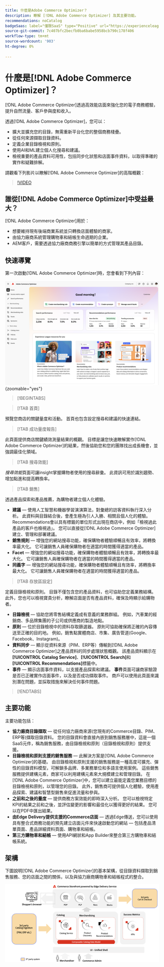 ```yaml
---
title: 什麼是Adobe Commerce Optimizer？
description: 瞭解 [!DNL Adobe Commerce Optimizer] 及其主要功能。
recommendations: noCatalog
badgeSaas: label="僅限SaaS" type="Positive" url="https://experienceleague.adobe.com/zh-hant/docs/commerce/user-guides/product-solutions" tooltip="僅適用於Adobe Commerce as a Cloud Service和Adobe Commerce Optimizer專案(Adobe管理的SaaS基礎結構)。"
source-git-commit: 7c407bfc2becfb0ba6babe5958bcb790c178f406
workflow-type: tm+mt
source-wordcount: '903'
ht-degree: 0%

---
```


# 什麼是[!DNL Adobe Commerce Optimizer]？

[!DNL Adobe Commerce Optimizer]透過高效能店面來強化您的電子商務體驗，提升自然流量、客戶參與度和收入。

透過[!DNL Adobe Commerce Optimizer]，您可以：

- 擴大並擴充您的目錄，無需重新平台化您的整個商務棧疊。
- 從任何來源擷取目錄資料。
- 定義企業目錄檢視和原則。
- 使用AI和ML建立個人化搜尋和建議。
- 檢視重要的產品資料可用性，包括同步化狀態和店面事件資料，以取得準確的實作和疑難排解。

請觀看下列影片以瞭解[!DNL Adobe Commerce Optimizer]的高階概觀：

>[!VIDEO](https://video.tv.adobe.com/v/3450474?captions=chi_hant)

## 誰從[!DNL Adobe Commerce Optimizer]中受益最大？

[!DNL Adobe Commerce Optimizer]用於：

- 想要維持現有後端商業系統並只轉換店面體驗的商家。
- 由協力廠商系統管理購物車和結帳生命週期的企業。
- AEM客戶，需要透過協力廠商商務引擎以簡單的方式管理其產品目錄。

## 快速導覽

第一次啟動[!DNL Adobe Commerce Optimizer]時，您會看到下列內容：

![[!DNL Adobe Commerce Optimizer] UI](./assets/user-interface.png){zoomable="yes"}

>[!BEGINTABS]

>[!TAB 首頁]

預覽您商店的關鍵量度和活動。 首頁也包含設定搜尋和建議的快速連結。

>[!TAB 成功量度報告]

此頁面提供商店關鍵績效測量結果的概觀。 目標是讓您快速瞭解實作[!DNL Adobe Commerce Optimizer]的結果，然後協助您和您的團隊找出成長機會，並強調最佳化領域。

>[!TAB 搜尋效能]

*搜尋效能*&#x200B;頁面可讓insight掌握購物者使用的搜尋辭彙。 此資訊可用於識別趨勢、增加點進和提高轉換率。

>[!TAB 銷售]

透過產品探索和產品推薦，為購物者建立個人化體驗。

- **建議** — 使用人工智慧和機器學習演演算法，對彙總的訪客資料執行深入分析。 此資料與目錄結合後，會產生極為引人入勝、相關且個人化的體驗。 Recommendations會以具有標籤的單位形式出現在商店中，例如「檢視過此產品的客戶也檢視過」。 您可以直接從[!DNL Adobe Commerce Optimizer]建立、管理和部署建議。
- **銷售規則** — 增強您的網站搜尋功能，確保購物者體驗順暢且有效率，將轉換率最大化。 它可讓銷售人員確保購物者在適當的時間獲得適當的產品。
- **Facet** — 增強您的網站搜尋功能，確保購物者體驗順暢且有效率，將轉換率最大化。 它可讓銷售人員確保購物者在適當的時間獲得適當的產品。
- **同義字** — 增強您的網站搜尋功能，確保購物者體驗順暢且有效率，將轉換率最大化。 它可讓銷售人員確保購物者在適當的時間獲得適當的產品。

>[!TAB 存放區設定]

定義目錄檢視和原則。 目錄不僅包含您的產品資料，也可協助您定義業務結構。 此外，您也可以檢視寶貴分析，瞭解店面是否有產品資料，確保及時顯示給購物者。

- **目錄檢視** — 協助您將零售結構定義成有意義的業務群組。 例如，汽車業的經銷商、多品牌集團的子公司或供應商的製造地點。
- **原則** — 位於目錄檢視中的資料存取篩選器。 原則可協助確保將正確的內容傳送至正確的目的地。 例如，銷售點實體商店、市集、廣告管道(Google、Facebook、Instagram)。
- **資料同步** — 顯示從資料來源（PIM、ERP等）傳輸到[!DNL Adobe Commerce Optimizer]之產品資料的同步處理狀態概觀。 該產品資料顯示在&#x200B;**[!UICONTROL Catalog Service]**、**[!UICONTROL Search]**&#x200B;和&#x200B;**[!UICONTROL Recommendations]**&#x200B;標籤中。
- **事件** — 顯示店面事件資料，以支援產品探索和建議。 **事件**&#x200B;頁面可讓商家驗證是否已正確實作店面事件，以及是否成功擷取事件。 商戶可以使用此頁面來識別潛在問題，並採取措施來解決任何事件問題。

>[!ENDTABS]

## 主要功能

主要功能包括：

- **協力廠商目錄擷取** — 從任何協力廠商來源(您現有的Commerce目錄、PIM、ERP等)擷取目錄資料。 您的目錄資料會直接內嵌到銷售服務層中，這是一個SaaS元件，稱為銷售服務，由目錄檢視和原則（目錄檢視和原則）提供支援。
- **目錄檢視和原則支援的銷售服務** — 此解決方案是[!DNL Adobe Commerce Optimizer]的基礎。 由目錄檢視和原則支援的銷售服務是一種高度可擴充、彈性的目錄資料模型，可解鎖多品牌、多業務單位和多語言使用案例。 這些銷售服務提供建構元素，商家可以利用建構元素來大規模建立和管理目錄。 在[!DNL Adobe Commerce Optimizer]中，您可以建立最能定義您業務目標的目錄檢視和原則，以管理您的目錄。 此外，銷售商可提供個人化體驗，使用產品探索、建議&#x200B;和智慧型銷售來促進流量和參與。
- **之前和之後的量度** — 提供商務方案效能的即時深入分析。 您可以檢視特定KPI的結果之前和之後，並評估變更的影響和最佳化以獲得更好的結果。 您可以在PDF中匯出結果。
- **由Edge Delivery提供支援的Commerce店面** — 透過Edge傳送，您可以使用具有整合式商務功能的預先建立店面元件來快速啟動您的網站 — 包括產品清單頁面、產品詳細資料頁面、購物車和結帳。
- **第三方購物車和結帳** — 使用API網狀和App Builder來整合第三方購物車和結帳系統。

## 架構

下圖說明[!DNL Adobe Commerce Optimizer]的基本架構，從目錄資料擷取到銷售服務、您的店面之間的關係，以及與協力廠商購物車和結帳程式的整合。

![[!DNL Adobe Commerce Optimizer]架構](./assets/architecture.png)

